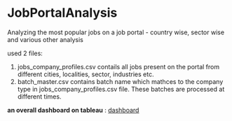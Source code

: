 # JobPortalAnalysis
Analyzing the most popular jobs on a job portal - country wise, sector wise and various other analysis

used 2 files: 
1. jobs_company_profiles.csv contails all jobs present on the portal from different cities, localities, sector, industries etc.
2. batch_master.csv contains batch name which mathces to the company type in jobs_company_profiles.csv file. These batches are processed at different times. 

**an overall dashboard on tableau** : [dashboard](https://public.tableau.com/app/profile/preyas1737/viz/JobPortal-Jobs-Companiesprofile/Dashboard1?publish=yes)
